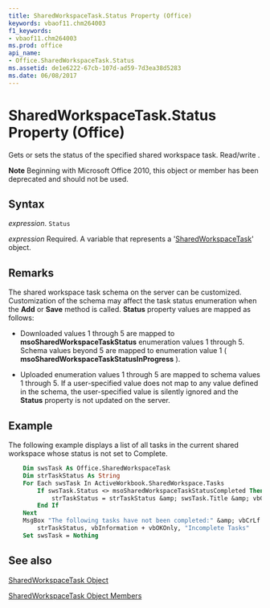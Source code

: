 ```yaml
---
title: SharedWorkspaceTask.Status Property (Office)
keywords: vbaof11.chm264003
f1_keywords:
- vbaof11.chm264003
ms.prod: office
api_name:
- Office.SharedWorkspaceTask.Status
ms.assetid: de1e6222-67cb-107d-ad59-7d3ea38d5283
ms.date: 06/08/2017
---
```



# SharedWorkspaceTask.Status Property (Office)

Gets or sets the status of the specified shared workspace task. Read/write .


 **Note**  Beginning with Microsoft Office 2010, this object or member has been deprecated and should not be used.


## Syntax

 _expression_. `Status`

 _expression_ Required. A variable that represents a '[SharedWorkspaceTask](Office.SharedWorkspaceTask.md)' object.


## Remarks

The shared workspace task schema on the server can be customized. Customization of the schema may affect the task status enumeration when the  **Add** or **Save** method is called. **Status** property values are mapped as follows:




- Downloaded values 1 through 5 are mapped to  **msoSharedWorkspaceTaskStatus** enumeration values 1 through 5. Schema values beyond 5 are mapped to enumeration value 1 ( **msoSharedWorkspaceTaskStatusInProgress** ).
    
- Uploaded enumeration values 1 through 5 are mapped to schema values 1 through 5. If a user-specified value does not map to any value defined in the schema, the user-specified value is silently ignored and the  **Status** property is not updated on the server.
    



## Example

The following example displays a list of all tasks in the current shared workspace whose status is not set to Complete.


```vb
    Dim swsTask As Office.SharedWorkspaceTask 
    Dim strTaskStatus As String 
    For Each swsTask In ActiveWorkbook.SharedWorkspace.Tasks 
        If swsTask.Status <> msoSharedWorkspaceTaskStatusCompleted Then 
            strTaskStatus = strTaskStatus &amp; swsTask.Title &amp; vbCrLf 
        End If 
    Next 
    MsgBox "The following tasks have not been completed:" &amp; vbCrLf &amp; _ 
        strTaskStatus, vbInformation + vbOKOnly, "Incomplete Tasks" 
    Set swsTask = Nothing 

```


## See also


[SharedWorkspaceTask Object](Office.SharedWorkspaceTask.md)



[SharedWorkspaceTask Object Members](sharedworkspacetask-members-office.md)

